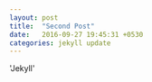 ```yaml
---
layout: post
title:  "Second Post"
date:   2016-09-27 19:45:31 +0530
categories: jekyll update
---
```


'Jekyll'

